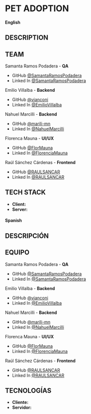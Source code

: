 # PET ADOPTION <!-- Once we have defined the name it will be changed. -->
#### English
## DESCRIPTION
## TEAM
Samanta Ramos Podadera - **QA**
- GitHub [@SamantaRamosPodadera][SRPGitHub]
- Linked In [@SamantaRamosPodadera][SRPLinkedIn]

Emilio Villalba - **Backend**
- GitHub [@vianconi][EVGitHub]
- Linked In [@EmilioVillalba][EVLinkedIn]

Nahuel Marcilli - **Backend**
- GitHub [@marili-mn][NMGitHub]
- Linked In [@NahuelMarcilli][NMLinkedIn]

Florenca Mauna - **UI/UX**
- GitHub [@FlorMauna][FMGitHub]
- Linked In [@FlorenciaMauna][FMLinkedIn]

Raúl Sánchez Cárdenas - **Frontend**
- GitHub [@RAULSANCAR][RSCGitHub]
- Linked In [@RAULSANCAR][RSCLinkedin]

## TECH STACK
- **Client:** 
- **Server:** 

#### Spanish
## DESCRIPCIÓN
## EQUIPO
Samanta Ramos Podadera - **QA**
- GitHub [@SamantaRamosPodadera][SRPGitHub]
- Linked In [@SamantaRamosPodadera][SRPLinkedIn]

Emilio Villalba - **Backend**
- GitHub [@vianconi][EVGitHub]
- Linked In [@EmilioVillalba][EVLinkedIn]

Nahuel Marcilli - **Backend**
- GitHub [@marili-mn][NMGitHub]
- Linked In [@NahuelMarcilli][NMLinkedIn]

Florenca Mauna - **UI/UX**
- GitHub [@FlorMauna][FMGitHub]
- Linked In [@FlorenciaMauna][FMLinkedIn]

Raúl Sánchez Cárdenas - **Frontend**
- GitHub [@RAULSANCAR][RSCGitHub]
- Linked In [@RAULSANCAR][RSCLinkedin]

## TECNOLOGÍAS
- **Cliente:** 
- **Servidor:** 

<!-- Reference -->
[SRPGitHub]: https://github.com/SamantaRamosPodadera
[SRPLinkedIn]: https://www.linkedin.com/in/samantaramospodadera/
[EVGitHub]: https://github.com/vianconi
[EVLinkedIn]: https://www.linkedin.com/in/emiliovillalba/
[NMGitHub]: https://github.com/marili-mn
[NMLinkedIn]: https://www.linkedin.com/in/nahuel-marcilli/
[FMGitHub]: https://github.com/FlorMauna
[FMLinkedIn]: https://www.linkedin.com/in/florencia-mauna-user-experience-designer/
[RSCGitHub]: https://www.github.com/RAULSANCAR
[RSCLinkedin]: https://www.linkedin.com/in/raulsancar

